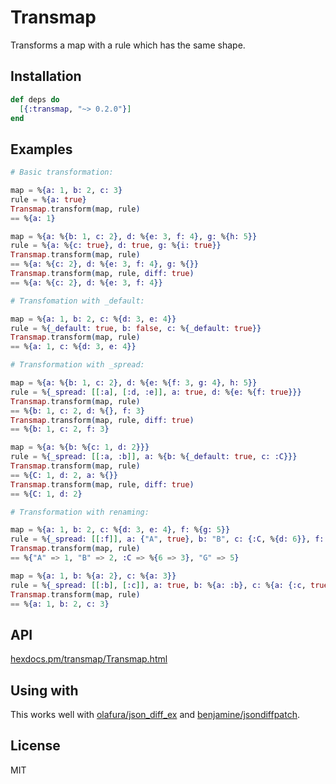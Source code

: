 # Transmap

Transforms a map with a rule which has the same shape.

## Installation

```elixir
def deps do
  [{:transmap, "~> 0.2.0"}]
end
```

## Examples

```elixir
# Basic transformation:

map = %{a: 1, b: 2, c: 3}
rule = %{a: true}
Transmap.transform(map, rule)
== %{a: 1}

map = %{a: %{b: 1, c: 2}, d: %{e: 3, f: 4}, g: %{h: 5}}
rule = %{a: %{c: true}, d: true, g: %{i: true}}
Transmap.transform(map, rule)
== %{a: %{c: 2}, d: %{e: 3, f: 4}, g: %{}}
Transmap.transform(map, rule, diff: true)
== %{a: %{c: 2}, d: %{e: 3, f: 4}}

# Transfomation with _default:

map = %{a: 1, b: 2, c: %{d: 3, e: 4}}
rule = %{_default: true, b: false, c: %{_default: true}}
Transmap.transform(map, rule)
== %{a: 1, c: %{d: 3, e: 4}}

# Transformation with _spread:

map = %{a: %{b: 1, c: 2}, d: %{e: %{f: 3, g: 4}, h: 5}}
rule = %{_spread: [[:a], [:d, :e]], a: true, d: %{e: %{f: true}}}
Transmap.transform(map, rule)
== %{b: 1, c: 2, d: %{}, f: 3}
Transmap.transform(map, rule, diff: true)
== %{b: 1, c: 2, f: 3}

map = %{a: %{b: %{c: 1, d: 2}}}
rule = %{_spread: [[:a, :b]], a: %{b: %{_default: true, c: :C}}}
Transmap.transform(map, rule)
== %{C: 1, d: 2, a: %{}}
Transmap.transform(map, rule, diff: true)
== %{C: 1, d: 2}

# Transformation with renaming:

map = %{a: 1, b: 2, c: %{d: 3, e: 4}, f: %{g: 5}}
rule = %{_spread: [[:f]], a: {"A", true}, b: "B", c: {:C, %{d: 6}}, f: %{g: "G"}}
Transmap.transform(map, rule)
== %{"A" => 1, "B" => 2, :C => %{6 => 3}, "G" => 5}

map = %{a: 1, b: %{a: 2}, c: %{a: 3}}
rule = %{_spread: [[:b], [:c]], a: true, b: %{a: :b}, c: %{a: {:c, true}}}
Transmap.transform(map, rule)
== %{a: 1, b: 2, c: 3}
```

## API

[hexdocs.pm/transmap/Transmap.html](https://hexdocs.pm/transmap/Transmap.html)

## Using with

This works well with [olafura/json_diff_ex](https://github.com/olafura/json_diff_ex) and [benjamine/jsondiffpatch](https://github.com/benjamine/jsondiffpatch).

## License

MIT

